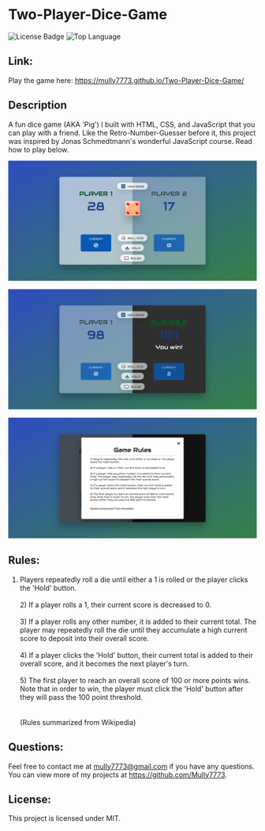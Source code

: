 # Two-Player-Dice-Game

![License Badge](https://img.shields.io/github/license/Mully7773/Two-Player-Dice-Game)
![Top Language](https://img.shields.io/github/languages/top/Mully7773/Two-Player-Dice-Game)

## Link:

Play the game here:
https://mully7773.github.io/Two-Player-Dice-Game/

## Description

A fun dice game (AKA 'Pig') I built with HTML, CSS, and JavaScript that you can play with a friend.
Like the Retro-Number-Guesser before it, this project was inspired by Jonas Schmedtmann's wonderful JavaScript course. Read how to play below.

![Screenshot of playing](./assets/asobi-chu.png)

![Screenshot of win](./assets/katsu.jpeg)

![Screenshot of rules](./assets/ruru.jpeg)

## Rules:

1. Players repeatedly roll a die until either a 1 is rolled or the
   player clicks the 'Hold' button.
   <br />
   <br /> 2) If a player rolls a 1, their current score is decreased to 0.
   <br />
   <br /> 3) If a player rolls any other number, it is added to their current
   total. The player may repeatedly roll the die until they accumulate a
   high current score to deposit into their overall score.
   <br />
   <br /> 4) If a player clicks the 'Hold' button, their current total is added
   to their overall score, and it becomes the next player's turn.
   <br />
   <br /> 5) The first player to reach an overall score of 100 or more points
   wins. Note that in order to win, the player must click the 'Hold'
   button after they will pass the 100 point threshold.
   <br />
   <br />
   <br />
   (Rules summarized from Wikipedia)

## Questions:

Feel free to contact me at mully7773@gmail.com if you have any questions. <br>
You can view more of my projects at https://github.com/Mully7773.

## License:

This project is licensed under MIT.
